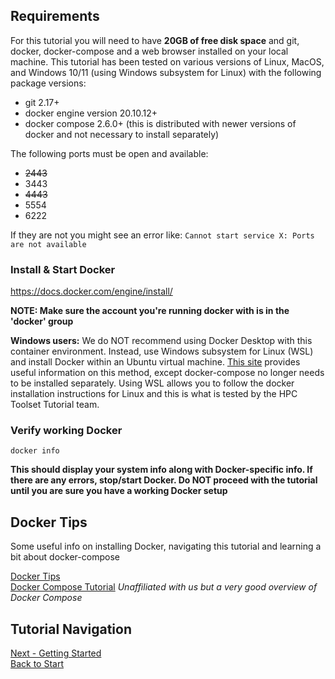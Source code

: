 ## Requirements

For this tutorial you will need to have **20GB of free disk space** and git, docker, docker-compose and a web browser installed on your local machine.  This tutorial has been tested on various versions of Linux, MacOS, and Windows 10/11 (using Windows subsystem for Linux) with the following package versions:

- git 2.17+ 
- docker engine version 20.10.12+
- docker compose 2.6.0+ (this is distributed with newer versions of docker and not necessary to install separately)  

The following ports must be open and available:

- ~~2443~~
- 3443
- ~~4443~~
- 5554
- 6222

If they are not you might see an error like:
`Cannot start service X: Ports are not available`

### Install & Start Docker

https://docs.docker.com/engine/install/

**NOTE: Make sure the account you're running docker with is in the 'docker' group**

**Windows users:** We do NOT recommend using Docker Desktop with this container environment.  Instead, use Windows subsystem for Linux (WSL) and install Docker within an Ubuntu virtual machine.  [This site](https://nickjanetakis.com/blog/install-docker-in-wsl-2-without-docker-desktop) provides useful information on this method, except docker-compose no longer needs to be installed separately.  Using WSL allows you to follow the docker installation instructions for Linux and this is what is tested by the HPC Toolset Tutorial team.  

### Verify working Docker

```
docker info
```

**This should display your system info along with Docker-specific info.  If there are any errors, stop/start Docker.  Do NOT proceed with the tutorial until you are sure you have a working Docker setup**


## Docker Tips

Some useful info on installing Docker, navigating this tutorial and learning a bit about docker-compose

[Docker Tips](docker_tips.md)  
[Docker Compose Tutorial](https://youtu.be/DX1T-PKHKhg) *Unaffiliated with us but a very good overview of Docker Compose*


## Tutorial Navigation

[Next - Getting Started](getting_started.md)  
[Back to Start](../README.md)
